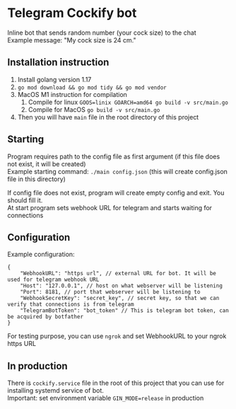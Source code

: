 # Telegram Cockify bot

Inline bot that sends random number (your cock size) to the chat  
Example message: "My cock size is 24 cm."

## Installation instruction
1. Install golang version 1.17
2. `go mod download && go mod tidy && go mod vendor`
3. MacOS M1 instruction for compilation
   1. Compile for linux `GOOS=linix GOARCH=amd64 go build -v src/main.go`
   2. Compile for MacOS `go build -v src/main.go`
4. Then you will have `main` file in the root directory of this project

## Starting
Program requires path to the config file as first argument (if this file does not exist, it will be created)  
Example starting command: `./main config.json` (this will create config.json file in this directory)

If config file does not exist, program will create empty config and exit. You should fill it.  
At start program sets webhook URL for telegram and starts waiting for connections

## Configuration
Example configuration:  
```
{
    "WebhookURL": "https url", // external URL for bot. It will be used for telegram webhook URL
    "Host": "127.0.0.1", // host on what webserver will be listening
    "Port": 8181, // port that webserver will be listening to
    "WebhookSecretKey": "secret_key", // secret key, so that we can verify that connections is from telegram
    "TelegramBotToken": "bot_token" // This is telegram bot token, can be acquired by botfather
}
```
For testing purpose, you can use `ngrok` and set WebhookURL to your ngrok https URL

## In production
There is `cockify.service` file in the root of this project that you can use for installing systemd service of bot.  
Important: set environment variable `GIN_MODE=release` in production
